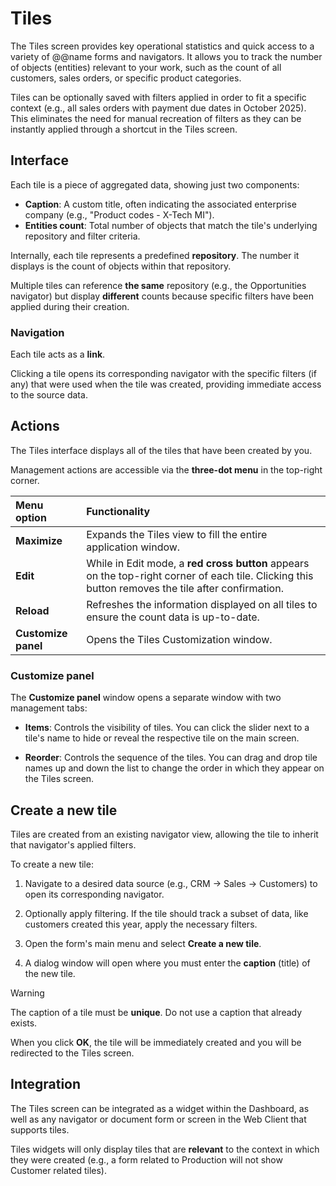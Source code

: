 # Tiles

The Tiles screen provides key operational statistics and quick access to a variety of @@name forms and navigators. It allows you to track the number of objects (entities) relevant to your work, such as the count of all customers, sales orders, or specific product categories. 

Tiles can be optionally saved with filters applied in order to fit a specific context (e.g., all sales orders with payment due dates in October 2025). This eliminates the need for manual recreation of filters as they can be instantly applied through a shortcut in the Tiles screen.

## Interface

Each tile is a piece of aggregated data, showing just two components:

* **Caption**: A custom title, often indicating the associated enterprise company (e.g., "Product codes - X-Tech MI").
* **Entities count**: Total number of objects that match the tile's underlying repository and filter criteria.

Internally, each tile represents a predefined **repository**. The number it displays is the count of objects within that repository.

Multiple tiles can reference **the same** repository (e.g., the Opportunities navigator) but display **different** counts because specific filters have been applied during their creation.

### Navigation

Each tile acts as a **link**. 

Clicking a tile opens its corresponding navigator with the specific filters (if any) that were used when the tile was created, providing immediate access to the source data.

## Actions

The Tiles interface displays all of the tiles that have been created by you. 

Management actions are accessible via the **three-dot menu** in the top-right corner.

| Menu option | Functionality |
| :--- | :--- |
| **Maximize** | Expands the Tiles view to fill the entire application window. |
| **Edit** | While in Edit mode, a **red cross button** appears on the top-right corner of each tile. Clicking this button removes the tile after confirmation. |
| **Reload** | Refreshes the information displayed on all tiles to ensure the count data is up-to-date. |
| **Customize panel** | Opens the Tiles Customization window. |

### Customize panel

The **Customize panel** window opens a separate window with two management tabs:

* **Items**: Controls the visibility of tiles. You can click the slider next to a tile's name to hide or reveal the respective tile on the main screen.

* **Reorder**: Controls the sequence of the tiles. You can drag and drop tile names up and down the list to change the order in which they appear on the Tiles screen.

## Create a new tile

Tiles are created from an existing navigator view, allowing the tile to inherit that navigator's applied filters.

To create a new tile:

1. Navigate to a desired data source (e.g., CRM -> Sales -> Customers) to open its corresponding navigator.

2. Optionally apply filtering. If the tile should track a subset of data, like customers created this year, apply the necessary filters.

3. Open the form's main menu and select **Create a new tile**.

4. A dialog window will open where you must enter the **caption** (title) of the new tile.

> [!Warning]
> 
> The caption of a tile must be **unique**. Do not use a caption that already exists.

When you click **OK**, the tile will be immediately created and you will be redirected to the Tiles screen.

## Integration

The Tiles screen can be integrated as a widget within the Dashboard, as well as any navigator or document form or screen in the Web Client that supports tiles. 

Tiles widgets will only display tiles that are **relevant** to the context in which they were created (e.g., a form related to Production will not show Customer related tiles).
